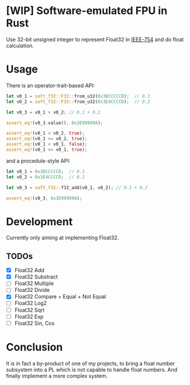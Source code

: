 # [WIP] Software-emulated FPU in Rust

Use 32-bit unsigned integer to represent Float32 in [IEEE-754](https://en.wikipedia.org/wiki/IEEE_754) and do float calculation.

# Usage

There is an operator-trait-based API:

```rust
let v0_1 = soft_f32::F32::from_u32(0x3DCCCCCD);  // 0.1
let v0_2 = soft_f32::F32::from_u32(0x3E4CCCCD);  // 0.2

let v0_3 = v0_1 + v0_2; // 0.1 + 0.2

assert_eq!(v0_3.value(), 0x3E99999A);

assert_eq!(v0_1 < v0_2, true);
assert_eq!(v0_1 <= v0_2, true);
assert_eq!(v0_1 < v0_1, false);
assert_eq!(v0_1 <= v0_1, true);
```

and a procedule-style API:

```rust
let v0_1 = 0x3DCCCCCD;  // 0.1
let v0_2 = 0x3E4CCCCD;  // 0.2

let v0_3 = soft_f32::f32_add(v0_1, v0_2); // 0.1 + 0.2

assert_eq!(v0_3, 0x3E99999A);
```

# Development

Currently only aiming at implementing Float32.

## TODOs

- [x] Float32 Add
- [x] Float32 Substract
- [ ] Float32 Multiple
- [ ] Float32 Divide
- [x] Float32 Compare + Equal + Not Equal
- [ ] Float32 Log2
- [ ] Float32 Sqrt
- [ ] Float32 Exp
- [ ] Float32 Sin, Cos

# Conclusion

It is in fact a by-product of one of my projects, to bring a float number subsystem into a PL which is not capable to handle float numbers. And finally implement a more complex system.
